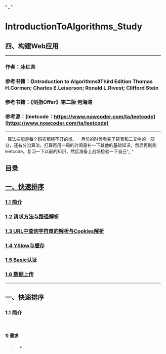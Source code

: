 
^ _ ^


# IntroductionToAlgorithms_Study

## 四、构建Web应用
        
------        
        
### 作者：冰红茶  
### 参考书籍：《Introduction to Algorithms》Third Edition Thomas H.Cormen; Charles E.Leiserson; Ronald L.Rivest; Clifford Stein 
### 参考书籍：《剑指Offer》第二版 何海涛
### 参考源：[leetcode：https://www.nowcoder.com/ta/leetcode](https://www.nowcoder.com/ta/leetcode)

            
------    
            
        

   算法技能是每个码农都绕不开的槛。一月份的时候看完了链表和二叉树的一部分，还有分治算法，打算再用一周的时间恶补一下其他的基础知识，然后再刷刷leetcode。复习一下以前的知识，然后准备上战场检验一下自己^_ ^
  
## 目录

## [一、快速排序](#1)
### [1.1 简介](#1.1)
### [1.2 请求方法与路径解析](#1.2)   
### [1.3 URL中查询字符串的解析与Cookies解析](#1.3)
### [1.4 YSlow与缓存](#1.4)
### [1.5 Basic认证](#1.5)
### [1.6 数据上传](#1.6)
        
------      
        
<h2 id='1'>一、快速排序</h2>
<h3 id='1.1'>1.1 简介</h3>  
        
#### 1) 需求
> - 

